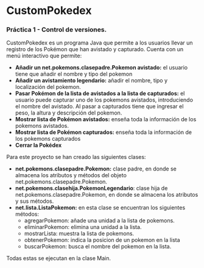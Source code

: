 # CustomPokedex
### Práctica 1 - Control de versiones. 
CustomPokedex es un programa Java que permite a los usuarios llevar un registro de los Pokémon que han avistado y capturado. Cuenta con un menú interactivo que permite:

* **Añadir un net.pokemons.clasepadre.Pokemon avistado:** el usuario tiene que añadir el nombre y tipo del pokemon
* **Añadir un avistamiento legendario:** añadir el nombre, tipo y localización del pokemon.
* **Pasar Pokémon de la lista de avistados a la lista de capturados:** el usuario puede capturar uno de los pokemons avistados, introduciendo el nombre del avistado. Al pasar a capturados tiene que ingresar el peso, la altura y descripción del pokemon.
* **Mostrar lista de Pokémon avistados:** enseña toda la información de los pokemons avistados.
* **Mostrar lista de Pokémon capturados:** enseña toda la información de los pokemons capturados
* **Cerrar la Pokédex**

Para este proyecto se han creado las siguientes clases:
* **net.pokemons.clasepadre.Pokemon:** clase padre, en donde se almacena los atributos y métodos del objeto net.pokemons.clasepadre.Pokemon.
* **net.pokemons.clasehija.PokemonLegendario**: clase hija de net.pokemons.clasepadre.Pokemon, en donde se almacena los atributos y sus métodos.
* **net.lista.ListaPokemon:** en esta clase se encuentran los siguientes métodos:
  * agregarPokemon: añade una unidad a la lista de pokemons.
  * eliminarPokemon: elimina una unidad a la lista.
  * mostrarLista: muestra la lista de pokemons.
  * obtenerPokemon: indica la posicion de un pokemon en la lista
  * buscarPokemon: busca el nombre del pokemon en la lista.

Todas estas se ejecutan en la clase Main.